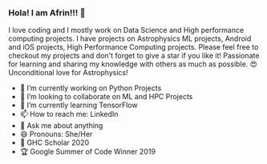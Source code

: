 ### Hola! I am Afrin!!! 👋 
I love coding and I mostly work on Data Science and High performance computing projects. I have projects on Astrophysics ML projects, Android and iOS projects, High Performance Computing projects. Please feel free to checkout my projects and don't forget to give a star if you like it!
Passionate for learning and sharing my knowledge with others as much as possible.
😍 Unconditional love for Astrophysics! 

- 🔭 I’m currently working on Python Projects
- 👯 I’m looking to collaborate on ML and HPC Projects
- 🌱 I’m currently learning TensorFlow
- 📫 How to reach me: LinkedIn
- 💬 Ask me about anything
- 😄 Pronouns: She/Her  
- 🥇 GHC Scholar 2020
- 🏆 Google Summer of Code Winner 2019
